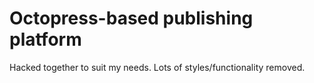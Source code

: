 Octopress-based publishing platform
===========
Hacked together to suit my needs. Lots of styles/functionality removed.
